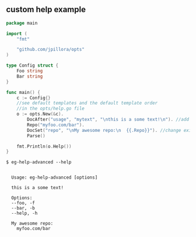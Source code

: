 ## custom help example

<!--tmpl,chomp,code=go:cat main.go -->
``` go 
package main

import (
	"fmt"

	"github.com/jpillora/opts"
)

type Config struct {
	Foo string
	Bar string
}

func main() {
	c := Config{}
	//see default templates and the default template order
	//in the opts/help.go file
	o := opts.New(&c).
		DocAfter("usage", "mytext", "\nthis is a some text!\n"). //add new entry
		Repo("myfoo.com/bar").
		DocSet("repo", "\nMy awesome repo:\n  {{.Repo}}"). //change existing entry
		Parse()

	fmt.Println(o.Help())
}
```
<!--/tmpl-->

```
$ eg-help-advanced --help
```

<!--tmpl,chomp,code=plain:go build -o eg-help-advanced && ./eg-help-advanced --help && rm eg-help-advanced -->
``` plain 

  Usage: eg-help-advanced [options]

  this is a some text!

  Options:
  --foo, -f
  --bar, -b
  --help, -h

  My awesome repo:
    myfoo.com/bar
```
<!--/tmpl-->
